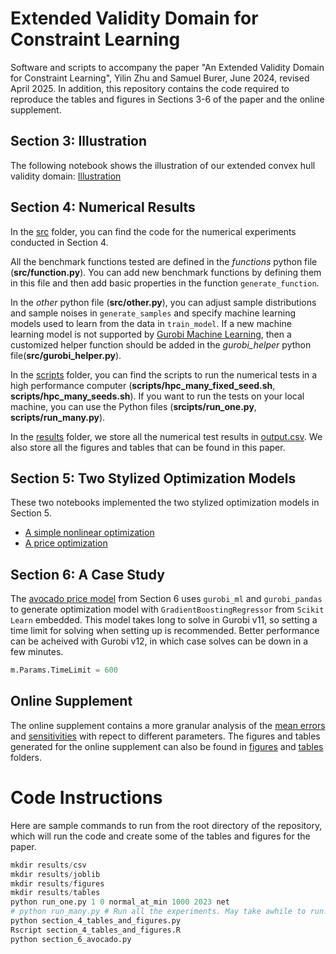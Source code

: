 #  Extended Validity Domain for Constraint Learning

Software and scripts to accompany the paper "An Extended Validity Domain for Constraint Learning", Yilin Zhu and Samuel Burer, June 2024, revised April 2025. In addition, this repository contains the code required to reproduce the tables and figures in Sections 3-6 of the paper and the online supplement.

## Section 3: Illustration

The following notebook shows the illustration of our extended convex hull validity domain: [Illustration](scripts/section_3_illustration.ipynb)

## Section 4: Numerical Results

In the [src](src) folder, you can find the code for the numerical experiments conducted in Section 4.

All the benchmark functions tested are defined in the *functions* python file (**src/function.py**). You can add new benchmark functions by defining them in this file and then add basic properties in the function `generate_function`.

In the *other* python file (**src/other.py**), you can adjust sample distributions and sample noises in `generate_samples` and specify machine learning models used to learn from the data in `train_model`. If a new machine learning model is not supported by [Gurobi Machine Learning](https://gurobi-machinelearning.readthedocs.io/en/stable/index.html), then a customized helper function should be added in the *gurobi_helper* python file(**src/gurobi_helper.py**).

In the [scripts](scripts) folder, you can find the scripts to run the numerical tests in a high performance computer (**scripts/hpc_many_fixed_seed.sh**, **scripts/hpc_many_seeds.sh**). If you want to run the tests on your local machine, you can use the Python files (**srcipts/run_one.py**, **scripts/run_many.py**).

In the [results](results) folder, we store all the numerical test results in [output.csv](results/output.csv). We also store all the figures and tables that can be found in this paper.

## Section 5: Two Stylized Optimization Models

These two notebooks implemented the two stylized optimization models in Section 5.

 - [A simple nonlinear optimization](scripts/section_5_nonlinear_optimization.ipynb)
 - [A price optimization](scripts/section_5_price_optimization.ipynb)
 
## Section 6: A Case Study
The [avocado price model](scripts/section_6_avocado.py) from Section 6 uses `gurobi_ml` and `gurobi_pandas` to generate optimization model with `GradientBoostingRegressor` from `Scikit Learn` embedded. This model takes long to solve in Gurobi v11, so setting a time limit for solving when setting up is recommended. Better performance can be acheived with Gurobi v12, in which case solves can be down in a few minutes.


```python
m.Params.TimeLimit = 600
```

## Online Supplement
The online supplement contains a more granular analysis of the [mean errors](scripts/section_s2_mean_errors.ipynb) and [sensitivities](scripts/section_s3_sensitivity.ipynb) with repect to different parameters. The figures and tables generated for the online supplement can also be found in [figures](figures) and [tables](tables) folders.
 

# Code Instructions

Here are sample commands to run from the root directory of the repository, which will run the code and create some of the tables and figures for the paper.  

```python
mkdir results/csv
mkdir results/joblib
mkdir results/figures
mkdir results/tables
python run_one.py 1 0 normal_at_min 1000 2023 net
# python run_many.py # Run all the experiments. May take awhile to run!
python section_4_tables_and_figures.py
Rscript section_4_tables_and_figures.R
python section_6_avocado.py
```
